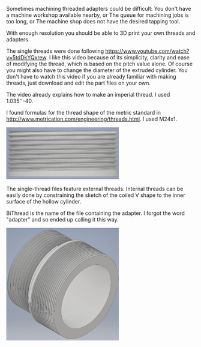 Sometimes machining threaded adapters could be difficult:
You don't have a machine workshop available nearby, or
The queue for machining jobs is too long, or
The machine shop does not have the desired tapping tool.

With enough resolution you should be able to 3D print your own threads and adapters.

The single threads were done following https://www.youtube.com/watch?v=5tdDkYQxrew. I like this video because of its simplicity, clarity and ease of modifying the thread, which is based on the pitch value alone. Of course you might also have to change the diameter of the extruded cylinder. You don't have to watch this video if you are already familiar with making threads, just download and edit the part files on your own.

The video already explains how to make an imperial thread. I used 1.035''-40.

I found formulas for the thread shape of the metric standard in http://www.metrication.com/engineering/threads.html. I used M24x1.

<img src="Thread_Metric.jpg" width="300" />

The single-thread files feature external threads. Internal threads can be easily done by constraining the sketch of the coiled V shape to the inner surface of the hollow cylinder.

BiThread is the name of the file containing the adapter. I forgot the word "adapter" and so ended up calling it this way.

<img src="BiThread.jpg" width="300" />
